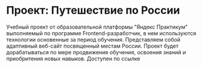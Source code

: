 # Проект: Путешествие по России

Учебный проект от образовательной платформы "Яндекс Практикум" выполняемый по программе Frontend-разработчик, в нем используются технологии основенные за период обучения.
Представляем собой адаптивный веб-сайт посвященный местам России.
Проект будет дорабатываться по мере продвижения обучения, освоения знаний и приобритения новых навыков.
Доступен по ссылке